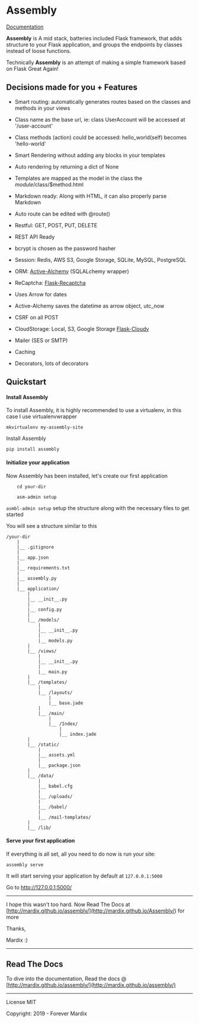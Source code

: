 # Assembly


[Documentation](https://mardix.github.io/assembly)

**Assembly** is A mid stack, batteries included Flask  framework, that adds structure 
to your Flask application, and groups the endpoints by classes instead of loose functions. 

Technically **Assembly** is an attempt of making a simple framework based on Flask Great Again!

 
## Decisions made for you + Features

- Smart routing: automatically generates routes based on the classes and methods in your views

- Class name as the base url, ie: class UserAccount will be accessed at '/user-account'

- Class methods (action) could be accessed: hello_world(self) becomes 'hello-world'

- Smart Rendering without adding any blocks in your templates

- Auto rendering by returning a dict of None


- Templates are mapped as the model in the class the $module/$class/$method.html

- Markdown ready: Along with  HTML, it can also properly parse Markdown

- Auto route can be edited with @route()

- Restful: GET, POST, PUT, DELETE

- REST API Ready

- bcrypt is chosen as the password hasher

- Session: Redis, AWS S3, Google Storage, SQLite, MySQL, PostgreSQL

- ORM: [Active-Alchemy](https://github.com/mardix/active-alchemy) (SQLALchemy wrapper)

- ReCaptcha: [Flask-Recaptcha](https://github.com/mardix/flask-recaptcha)

- Uses Arrow for dates 

- Active-Alchemy saves the datetime as arrow object, utc_now

- CSRF on all POST

- CloudStorage: Local, S3, Google Storage [Flask-Cloudy](https://github.com/mardix/flask-cloudy)

- Mailer (SES or SMTP)

- Caching

- Decorators, lots of decorators



## Quickstart

#### Install Assembly

To install Assembly, it is highly recommended to use a virtualenv, in this case I 
use virtualenvwrapper 

    mkvirtualenv my-assembly-site

Install Assembly

    pip install assembly
    
#### Initialize your application

Now Assembly has been installed, let's create our first application

```
    cd your-dir
    
    asm-admin setup
```


`asmbl-admin setup` setup the structure along with the necessary files to get started
 
 You will see a structure similar to this
 
    /your-dir
        |
        |__ .gitignore
        |
        |__ app.json
        |
        |__ requirements.txt
        |
        |__ assembly.py
        |
        |__ application/
            |
            |__ __init__.py
            |
            |__ config.py
            |
            |__ /models/
                |
                |__ __init__.py
                |
                |__ models.py
            |
            |__ /views/
                |
                |__ __init__.py
                |
                |__ main.py
            |
            |__ /templates/
                | 
                |__ /layouts/
                    | 
                    |__ base.jade
                |
                |__ /main/
                    |
                    |__ /Index/
                        |
                        |__ index.jade
            |
            |__ /static/
                |
                |__ assets.yml
                |
                |__ package.json
            |
            |__ /data/
                |
                |__ babel.cfg
                |
                |__ /uploads/
                |
                |__ /babel/
                |
                |__ /mail-templates/
            |
            |__ /lib/


 
#### Serve your first application

If everything is all set, all you need to do now is run your site:

    assembly serve
    
It will start serving your application by default at `127.0.0.1:5000`

Go to http://127.0.0.1:5000/ 

---

I hope this wasn't too hard. Now Read The Docs at [http://mardix.github.io/assembly/](http://mardix.github.io/Assembly/)
for more 

Thanks, 

Mardix :) 

--- 

## Read The Docs

To dive into the documentation, Read the docs @ [http://mardix.github.io/assembly/](http://mardix.github.io/assembly/)

---

License MIT

Copyright: 2019 - Forever Mardix

